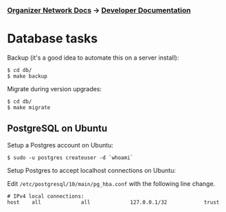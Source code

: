 ### [Organizer Network Docs](../index.md) → [Developer Documentation](index.md)

# Database tasks

Backup (it's a good idea to automate this on a server install):

```
$ cd db/
$ make backup
```

Migrate during version upgrades:

```
$ cd db/
$ make migrate
```

## PostgreSQL on Ubuntu

Setup a Postgres account on Ubuntu:

```
$ sudo -u postgres createuser -d `whoami`
```

Setup Postgres to accept localhost connections on Ubuntu:

Edit `/etc/postgresql/10/main/pg_hba.conf` with the following line change.

```
# IPv4 local connections:
host    all             all             127.0.0.1/32            trust
```
